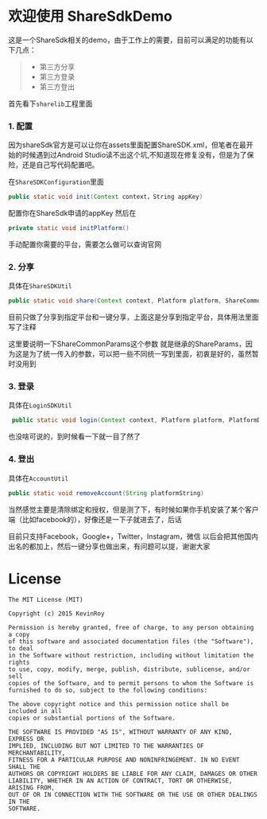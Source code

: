 # 欢迎使用 ShareSdkDemo


这是一个ShareSdk相关的demo，由于工作上的需要，目前可以满足的功能有以下几点：

> * 第三方分享
> * 第三方登录
> * 第三方登出

首先看下`sharelib`工程里面
### 1. 配置
因为shareSdk官方是可以让你在assets里面配置ShareSDK.xml，但笔者在最开始的时候遇到过Android Studio读不出这个坑,不知道现在修复没有，但是为了保险，还是自己写代码配置吧。

在`ShareSDKConfiguration`里面
```java
public static void init(Context context，String appKey)
```

配置你在ShareSdk申请的appKey
然后在
```java
private static void initPlatform()
```
手动配置你需要的平台，需要怎么做可以查询官网

### 2. 分享
具体在`ShareSDKUtil`
```java
public static void share(Context context, Platform platform, ShareCommonParams shareCommonParams, PlatformActionListener platformActionListener)
```
目前只做了分享到指定平台和一键分享，上面这是分享到指定平台，具体用法里面写了注释

这里要说明一下ShareCommonParams这个参数
就是继承的ShareParams，因为这是为了统一传入的参数，可以把一些不同统一写到里面，初衷是好的，虽然暂时没用到
### 3. 登录
具体在`LoginSDKUtil`
```java
 public static void login(Context context, Platform platform, PlatformDbListener platformDbListener)
```
也没啥可说的，到时候看一下就一目了然了

### 4. 登出
具体在`AccountUtil`
```java
public static void removeAccount(String platformString)
```
当然感觉主要是清除绑定和授权，但是测了下，有时候如果你手机安装了某个客户端（比如facebook的），好像还是一下子就进去了，后话

目前只支持Facebook，Google+，Twitter，Instagram，微信
以后会把其他国内出名的都加上，然后一键分享也做出来，有问题可以提，谢谢大家

# License
```
The MIT License (MIT)

Copyright (c) 2015 KevinRoy

Permission is hereby granted, free of charge, to any person obtaining a copy
of this software and associated documentation files (the "Software"), to deal
in the Software without restriction, including without limitation the rights
to use, copy, modify, merge, publish, distribute, sublicense, and/or sell
copies of the Software, and to permit persons to whom the Software is
furnished to do so, subject to the following conditions:

The above copyright notice and this permission notice shall be included in all
copies or substantial portions of the Software.

THE SOFTWARE IS PROVIDED "AS IS", WITHOUT WARRANTY OF ANY KIND, EXPRESS OR
IMPLIED, INCLUDING BUT NOT LIMITED TO THE WARRANTIES OF MERCHANTABILITY,
FITNESS FOR A PARTICULAR PURPOSE AND NONINFRINGEMENT. IN NO EVENT SHALL THE
AUTHORS OR COPYRIGHT HOLDERS BE LIABLE FOR ANY CLAIM, DAMAGES OR OTHER
LIABILITY, WHETHER IN AN ACTION OF CONTRACT, TORT OR OTHERWISE, ARISING FROM,
OUT OF OR IN CONNECTION WITH THE SOFTWARE OR THE USE OR OTHER DEALINGS IN THE
SOFTWARE.
```